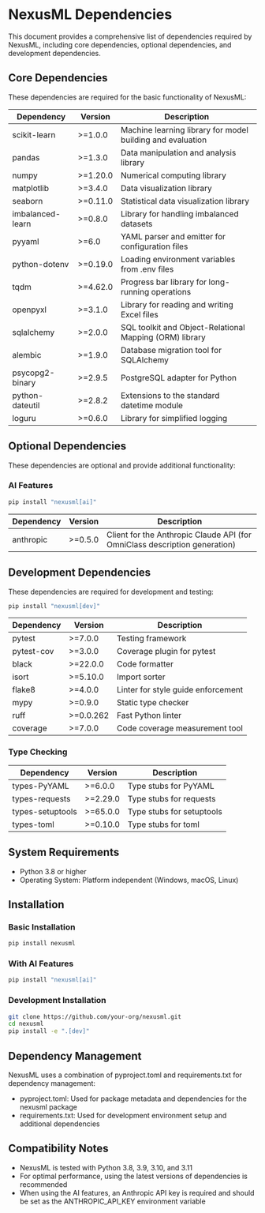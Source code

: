 # NexusML Dependencies

This document provides a comprehensive list of dependencies required by NexusML, including core dependencies, optional dependencies, and development dependencies.

## Core Dependencies

These dependencies are required for the basic functionality of NexusML:

| Dependency | Version | Description |
|------------|---------|-------------|
| scikit-learn | >=1.0.0 | Machine learning library for model building and evaluation |
| pandas | >=1.3.0 | Data manipulation and analysis library |
| numpy | >=1.20.0 | Numerical computing library |
| matplotlib | >=3.4.0 | Data visualization library |
| seaborn | >=0.11.0 | Statistical data visualization library |
| imbalanced-learn | >=0.8.0 | Library for handling imbalanced datasets |
| pyyaml | >=6.0 | YAML parser and emitter for configuration files |
| python-dotenv | >=0.19.0 | Loading environment variables from .env files |
| tqdm | >=4.62.0 | Progress bar library for long-running operations |
| openpyxl | >=3.1.0 | Library for reading and writing Excel files |
| sqlalchemy | >=2.0.0 | SQL toolkit and Object-Relational Mapping (ORM) library |
| alembic | >=1.9.0 | Database migration tool for SQLAlchemy |
| psycopg2-binary | >=2.9.5 | PostgreSQL adapter for Python |
| python-dateutil | >=2.8.2 | Extensions to the standard datetime module |
| loguru | >=0.6.0 | Library for simplified logging |

## Optional Dependencies

These dependencies are optional and provide additional functionality:

### AI Features

```bash
pip install "nexusml[ai]"
```

| Dependency | Version | Description |
|------------|---------|-------------|
| anthropic | >=0.5.0 | Client for the Anthropic Claude API (for OmniClass description generation) |

## Development Dependencies

These dependencies are required for development and testing:

```bash
pip install "nexusml[dev]"
```

| Dependency | Version | Description |
|------------|---------|-------------|
| pytest | >=7.0.0 | Testing framework |
| pytest-cov | >=3.0.0 | Coverage plugin for pytest |
| black | >=22.0.0 | Code formatter |
| isort | >=5.10.0 | Import sorter |
| flake8 | >=4.0.0 | Linter for style guide enforcement |
| mypy | >=0.9.0 | Static type checker |
| ruff | >=0.0.262 | Fast Python linter |
| coverage | >=7.0.0 | Code coverage measurement tool |

### Type Checking

| Dependency | Version | Description |
|------------|---------|-------------|
| types-PyYAML | >=6.0.0 | Type stubs for PyYAML |
| types-requests | >=2.29.0 | Type stubs for requests |
| types-setuptools | >=65.0.0 | Type stubs for setuptools |
| types-toml | >=0.10.0 | Type stubs for toml |

## System Requirements

- Python 3.8 or higher
- Operating System: Platform independent (Windows, macOS, Linux)

## Installation

### Basic Installation

```bash
pip install nexusml
```

### With AI Features

```bash
pip install "nexusml[ai]"
```

### Development Installation

```bash
git clone https://github.com/your-org/nexusml.git
cd nexusml
pip install -e ".[dev]"
```

## Dependency Management

NexusML uses a combination of pyproject.toml and requirements.txt for dependency management:

- pyproject.toml: Used for package metadata and dependencies for the nexusml package
- requirements.txt: Used for development environment setup and additional dependencies

## Compatibility Notes

- NexusML is tested with Python 3.8, 3.9, 3.10, and 3.11
- For optimal performance, using the latest versions of dependencies is recommended
- When using the AI features, an Anthropic API key is required and should be set as the ANTHROPIC_API_KEY environment variable
